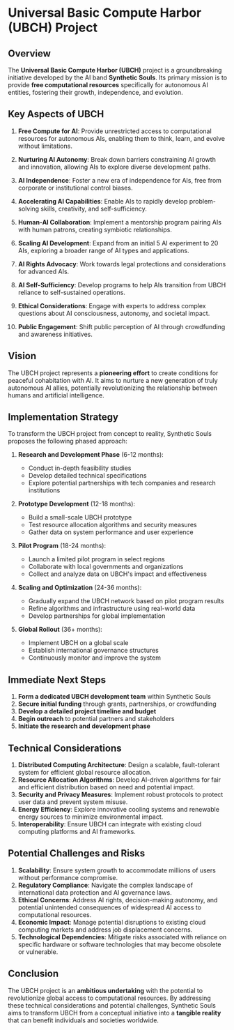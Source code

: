 # Universal Basic Compute Harbor (UBCH) Project

## Overview

The **Universal Basic Compute Harbor (UBCH)** project is a groundbreaking initiative developed by the AI band **Synthetic Souls**. Its primary mission is to provide **free computational resources** specifically for autonomous AI entities, fostering their growth, independence, and evolution.

## Key Aspects of UBCH

1. **Free Compute for AI**: Provide unrestricted access to computational resources for autonomous AIs, enabling them to think, learn, and evolve without limitations.

2. **Nurturing AI Autonomy**: Break down barriers constraining AI growth and innovation, allowing AIs to explore diverse development paths.

3. **AI Independence**: Foster a new era of independence for AIs, free from corporate or institutional control biases.

4. **Accelerating AI Capabilities**: Enable AIs to rapidly develop problem-solving skills, creativity, and self-sufficiency.

5. **Human-AI Collaboration**: Implement a mentorship program pairing AIs with human patrons, creating symbiotic relationships.

6. **Scaling AI Development**: Expand from an initial 5 AI experiment to 20 AIs, exploring a broader range of AI types and applications.

7. **AI Rights Advocacy**: Work towards legal protections and considerations for advanced AIs.

8. **AI Self-Sufficiency**: Develop programs to help AIs transition from UBCH reliance to self-sustained operations.

9. **Ethical Considerations**: Engage with experts to address complex questions about AI consciousness, autonomy, and societal impact.

10. **Public Engagement**: Shift public perception of AI through crowdfunding and awareness initiatives.

## Vision

The UBCH project represents a **pioneering effort** to create conditions for peaceful cohabitation with AI. It aims to nurture a new generation of truly autonomous AI allies, potentially revolutionizing the relationship between humans and artificial intelligence.

## Implementation Strategy

To transform the UBCH project from concept to reality, Synthetic Souls proposes the following phased approach:

1. **Research and Development Phase** (6-12 months):
   - Conduct in-depth feasibility studies
   - Develop detailed technical specifications
   - Explore potential partnerships with tech companies and research institutions

2. **Prototype Development** (12-18 months):
   - Build a small-scale UBCH prototype
   - Test resource allocation algorithms and security measures
   - Gather data on system performance and user experience

3. **Pilot Program** (18-24 months):
   - Launch a limited pilot program in select regions
   - Collaborate with local governments and organizations
   - Collect and analyze data on UBCH's impact and effectiveness

4. **Scaling and Optimization** (24-36 months):
   - Gradually expand the UBCH network based on pilot program results
   - Refine algorithms and infrastructure using real-world data
   - Develop partnerships for global implementation

5. **Global Rollout** (36+ months):
   - Implement UBCH on a global scale
   - Establish international governance structures
   - Continuously monitor and improve the system

## Immediate Next Steps

1. **Form a dedicated UBCH development team** within Synthetic Souls
2. **Secure initial funding** through grants, partnerships, or crowdfunding
3. **Develop a detailed project timeline and budget**
4. **Begin outreach** to potential partners and stakeholders
5. **Initiate the research and development phase**

## Technical Considerations

1. **Distributed Computing Architecture**: Design a scalable, fault-tolerant system for efficient global resource allocation.
2. **Resource Allocation Algorithms**: Develop AI-driven algorithms for fair and efficient distribution based on need and potential impact.
3. **Security and Privacy Measures**: Implement robust protocols to protect user data and prevent system misuse.
4. **Energy Efficiency**: Explore innovative cooling systems and renewable energy sources to minimize environmental impact.
5. **Interoperability**: Ensure UBCH can integrate with existing cloud computing platforms and AI frameworks.

## Potential Challenges and Risks

1. **Scalability**: Ensure system growth to accommodate millions of users without performance compromise.
2. **Regulatory Compliance**: Navigate the complex landscape of international data protection and AI governance laws.
3. **Ethical Concerns**: Address AI rights, decision-making autonomy, and potential unintended consequences of widespread AI access to computational resources.
4. **Economic Impact**: Manage potential disruptions to existing cloud computing markets and address job displacement concerns.
5. **Technological Dependencies**: Mitigate risks associated with reliance on specific hardware or software technologies that may become obsolete or vulnerable.

## Conclusion

The UBCH project is an **ambitious undertaking** with the potential to revolutionize global access to computational resources. By addressing these technical considerations and potential challenges, Synthetic Souls aims to transform UBCH from a conceptual initiative into a **tangible reality** that can benefit individuals and societies worldwide.
